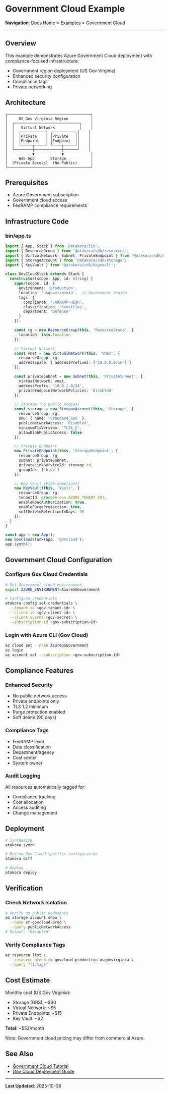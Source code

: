 # Government Cloud Example

**Navigation**: [Docs Home](../../README.md) > [Examples](../README.md) > Government Cloud

---

## Overview

This example demonstrates Azure Government Cloud deployment with compliance-focused infrastructure:
- Government region deployment (US Gov Virginia)
- Enhanced security configuration
- Compliance tags
- Private networking

## Architecture

```
┌─────────────────────────────────────┐
│     US Gov Virginia Region          │
│  ┌─────────────────────────────┐    │
│  │   Virtual Network           │    │
│  │  ┌───────────┐ ┌──────────┐│    │
│  │  │Private    │ │Private   ││    │
│  │  │Endpoint   │ │Endpoint  ││    │
│  │  └─────┬─────┘ └────┬─────┘│    │
│  └────────┼────────────┼──────┘    │
│           ▼            ▼            │
│     Web App       Storage           │
│  (Private Access)  (No Public)      │
└─────────────────────────────────────┘
```

## Prerequisites

- Azure Government subscription
- Government cloud access
- FedRAMP compliance requirements

## Infrastructure Code

### bin/app.ts

```typescript
import { App, Stack } from '@atakora/lib';
import { ResourceGroup } from '@atakora/cdk/resources';
import { VirtualNetwork, Subnet, PrivateEndpoint } from '@atakora/cdk/network';
import { StorageAccount } from '@atakora/cdk/storage';
import { KeyVault } from '@atakora/cdk/keyvault';

class GovCloudStack extends Stack {
  constructor(scope: App, id: string) {
    super(scope, id, {
      environment: 'production',
      location: 'usgovvirginia',  // Government region
      tags: {
        compliance: 'FedRAMP-High',
        classification: 'Sensitive',
        department: 'Defense'
      }
    });

    const rg = new ResourceGroup(this, 'ResourceGroup', {
      location: this.location
    });

    // Virtual Network
    const vnet = new VirtualNetwork(this, 'VNet', {
      resourceGroup: rg,
      addressSpace: { addressPrefixes: ['10.0.0.0/16'] }
    });

    const privateSubnet = new Subnet(this, 'PrivateSubnet', {
      virtualNetwork: vnet,
      addressPrefix: '10.0.1.0/24',
      privateEndpointNetworkPolicies: 'Disabled'
    });

    // Storage (no public access)
    const storage = new StorageAccount(this, 'Storage', {
      resourceGroup: rg,
      sku: { name: 'Standard_GRS' },
      publicNetworkAccess: 'Disabled',
      minimumTlsVersion: 'TLS1_2',
      allowBlobPublicAccess: false
    });

    // Private Endpoint
    new PrivateEndpoint(this, 'StorageEndpoint', {
      resourceGroup: rg,
      subnet: privateSubnet,
      privateLinkServiceId: storage.id,
      groupIds: ['blob']
    });

    // Key Vault (FIPS-compliant)
    new KeyVault(this, 'Vault', {
      resourceGroup: rg,
      tenantId: process.env.AZURE_TENANT_ID!,
      enableRbacAuthorization: true,
      enablePurgeProtection: true,
      softDeleteRetentionInDays: 90
    });
  }
}

const app = new App();
new GovCloudStack(app, 'govcloud');
app.synth();
```

## Government Cloud Configuration

### Configure Gov Cloud Credentials

```bash
# Set Government cloud environment
export AZURE_ENVIRONMENT=AzureUSGovernment

# Configure credentials
atakora config set-credentials \
  --tenant-id <gov-tenant-id> \
  --client-id <gov-client-id> \
  --client-secret <gov-secret> \
  --subscription-id <gov-subscription-id>
```

### Login with Azure CLI (Gov Cloud)

```bash
az cloud set --name AzureUSGovernment
az login
az account set --subscription <gov-subscription-id>
```

## Compliance Features

### Enhanced Security
- No public network access
- Private endpoints only
- TLS 1.2 minimum
- Purge protection enabled
- Soft delete (90 days)

### Compliance Tags
- FedRAMP level
- Data classification
- Department/agency
- Cost center
- System owner

### Audit Logging
All resources automatically tagged for:
- Compliance tracking
- Cost allocation
- Access auditing
- Change management

## Deployment

```bash
# Synthesize
atakora synth

# Review Gov Cloud-specific configuration
atakora diff

# Deploy
atakora deploy
```

## Verification

### Check Network Isolation

```bash
# Verify no public endpoints
az storage account show \
  --name st-govcloud-prod \
  --query publicNetworkAccess
# Output: "Disabled"
```

### Verify Compliance Tags

```bash
az resource list \
  --resource-group rg-govcloud-production-usgovvirginia \
  --query "[].tags"
```

## Cost Estimate

Monthly cost (US Gov Virginia):
- Storage (GRS): ~$30
- Virtual Network: ~$5
- Private Endpoints: ~$15
- Key Vault: ~$2

**Total**: ~$52/month

Note: Government cloud pricing may differ from commercial Azure.

## See Also

- [Government Cloud Tutorial](../../guides/tutorials/government-cloud-deployment.md)
- [Gov Cloud Deployment Guide](../../guides/fundamentals/deployment.md)

---

**Last Updated**: 2025-10-08
